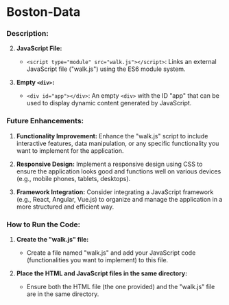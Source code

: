 # Boston-Data
### Description:
2. **JavaScript File:**
   - `<script type="module" src="walk.js"></script>`: Links an external JavaScript file ("walk.js") using the ES6 module system.
   
3. **Empty `<div>`:**
   - `<div id="app"></div>`: An empty `<div>` with the ID "app" that can be used to display dynamic content generated by JavaScript.

### Future Enhancements:
1. **Functionality Improvement:**
   Enhance the "walk.js" script to include interactive features, data manipulation, or any specific functionality you want to implement for the application.

2. **Responsive Design:**
   Implement a responsive design using CSS to ensure the application looks good and functions well on various devices (e.g., mobile phones, tablets, desktops).

3. **Framework Integration:**
   Consider integrating a JavaScript framework (e.g., React, Angular, Vue.js) to organize and manage the application in a more structured and efficient way.

### How to Run the Code:
1. **Create the "walk.js" file:**
   - Create a file named "walk.js" and add your JavaScript code (functionalities you want to implement) to this file.

2. **Place the HTML and JavaScript files in the same directory:**
   - Ensure both the HTML file (the one provided) and the "walk.js" file are in the same directory.

  
